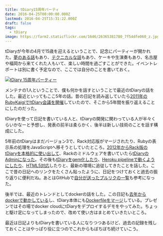 ```yaml
---
title: tDiary15周年パーティ
date: 2016-04-25T00:00:00.000Z
lastmod: 2016-04-25T15:31:22.000Z
draft: false
tags:
  - tDiary
image: https://farm2.staticflickr.com/1646/26365381780_7f54dfe060_z.jpg
---
```


tDiaryが今年の4月で15歳を迎えるということで、記念にパーティーが開かれた。[夢のある話](http://sho.tdiary.net/20160424.html#p02)もあり、[テクニカルな話](https://www.hsbt.org/diary/20160424.html#p03)もあり、ケーキや生演奏もあり、名古屋や福岡から来てくれた人もいて、楽しい時間を過ごすことができた。イベントレポートは別に書く予定なので、ここでは自分のことを書いておく。

[![tDiary 15周年パーティー](https://farm2.staticflickr.com/1646/26365381780_7f54dfe060_z.jpg "tDiary 15周年パーティー")](https://www.flickr.com/photos/machu/26365381780/)

メンテナの1人ということで、僕も何かを話すということで最近のtDiaryの話をした。最近といってもここ5年の話。昔の日記を読み返していたら[2011年のRubyKaigiで!tDiary会議を開催](/posts/20110718/p01)していたので、そこから5年間を振り返えることにしたのだった。

tDiaryを使って日記を書いている人と、tDiaryの開発に関わっている人が半々くらいかなーと予想し、発表の前半は柔らかく、後半は新しい技術のことを話す構成にした。

5年前のtDiaryはまだバージョン3で、Rack対応版がマージされたり、Rubyの表示系の処理をJavaScriptへ移そうとしていたところ。[2012年からRack版のtDiaryを本格的に使い出して](/posts/20120503/p01)、Rackのミドルウェアを書いていたら[tDiaryのAdminになった](/posts/20120826/p01)。その後も[tDiaryをgem化したり](/posts/20130507/p01)、[Heroku pipelineで動くようにしたり](/posts/20160104/p01)、[HTML5対応](/posts/20160108/p01)したりと、最新の環境に追従してきたことを話した。ここで昔の日記へのリンクをたくさん貼ったように、日記をつけておくと過去の振り返りに便利だね。あとはGitHubで[自分が送ったプルリクの一覧](https://github.com/tdiary/tdiary-core/pulls?utf8=%E2%9C%93&q=is%3Apr+author%3Amachu+)も参考になった。

後半では、最近のトレンドとしてdockerの話をした。この日記も[去年からdockerで動かしている](/posts/20150505/p01)し、tDiary本体にも[Dockerfileをマージ](https://github.com/tdiary/tdiary-core/pull/522)している。プレゼンではその場でdocker cloudにtDiaryをデプロイするデモをやってみた。ちょっと駆け足になってしまったので、改めて使い方はまとめていきたいところ。

最近は日記よりもtDiaryを書いている人になりつつあるけど、過去の記録を残しておくことはやっぱり役に立つのでこれからもぼちぼち続けていこう。
